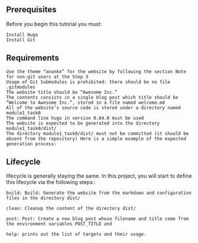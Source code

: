 ## Prerequisites

Before you begin this tutorial you must:

    Install Hugo
    Install Git

## Requirements

    Use the theme “ananke” for the website by following the section Note for non-git users at the Step 3
    Usage of Git Submodules is prohibited: there should be no file .gitmodules
    The website title should be “Awesome Inc.”
    The contents consists in a single blog post which title should be “Welcome to Awesome Inc.”, stored in a file named welcome.md
    All of the website’s source code is stored under a directory named module1_task0
    The command line hugo in version 0.84.0 must be used
    The website is expected to be generated into the directory module1_task0/dist/
    The directory module1_task0/dist/ must not be committed (it should be absent from the repository) Here is a simple example of the expected generation process:

## Lifecycle

lifecycle is generally staying the same. In this project, you will start to define this lifecycle via the following steps::

    build: Build: Generate the website from the markdown and configuration files in the directory dist/

    clean: Cleanup the content of the directory dist/

    post: Post: Create a new blog post whose filename and title come from the environment variables POST_TITLE and

    help: prints out the list of targets and their usage.
